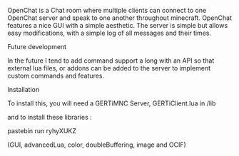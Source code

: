 
OpenChat is a Chat room where multiple clients can connect to one OpenChat server and speak to one another throughout minecraft. OpenChat features a nice GUI with a simple aesthetic. The server is simple but allows easy modifications, with a simple log of all messages and their times.

Future development

In the future I tend to add command support a long with an API so that external lua files, or addons can be added to the server to implement custom commands and features.


Installation

To install this, you will need a GERTiMNC Server, GERTiClient.lua in /lib

and to install these libraries :

pastebin run ryhyXUKZ

(GUI, advancedLua, color, doubleBuffering, image and OCIF)
